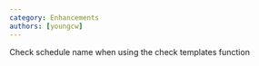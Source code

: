 ```yaml
---
category: Enhancements
authors: [youngcw]
---
```


Check schedule name when using the check templates function

